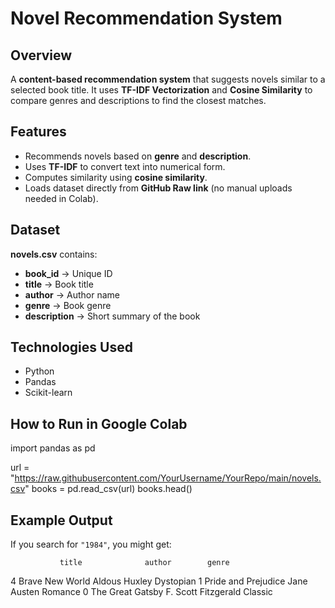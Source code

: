 #  Novel Recommendation System

##  Overview

A **content-based recommendation system** that suggests novels similar to a selected book title.
It uses **TF-IDF Vectorization** and **Cosine Similarity** to compare genres and descriptions to find the closest matches.

##  Features

* Recommends novels based on **genre** and **description**.
* Uses **TF-IDF** to convert text into numerical form.
* Computes similarity using **cosine similarity**.
* Loads dataset directly from **GitHub Raw link** (no manual uploads needed in Colab).


##  Dataset

**novels.csv** contains:

* **book\_id** → Unique ID
* **title** → Book title
* **author** → Author name
* **genre** → Book genre
* **description** → Short summary of the book


##  Technologies Used

* Python
* Pandas
* Scikit-learn

##  How to Run in Google Colab
import pandas as pd

url = "https://raw.githubusercontent.com/YourUsername/YourRepo/main/novels.csv"
books = pd.read_csv(url)
books.head()


##  Example Output

If you search for `"1984"`, you might get:


               title              author        genre
4    Brave New World    Aldous Huxley     Dystopian
1  Pride and Prejudice Jane Austen       Romance
0   The Great Gatsby   F. Scott Fitzgerald Classic
